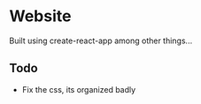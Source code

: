 # Website

Built using create-react-app among other things...

## Todo
- Fix the css, its organized badly
